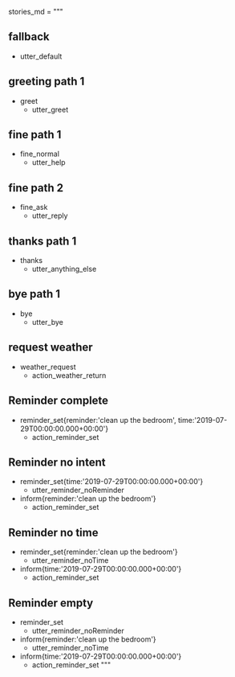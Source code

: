 stories_md = """
## fallback
- utter_default

## greeting path 1
* greet
    - utter_greet

## fine path 1
* fine_normal
    - utter_help

## fine path 2
* fine_ask
    - utter_reply

## thanks path 1
* thanks
    - utter_anything_else

## bye path 1
* bye
    - utter_bye

## request weather
* weather_request
    - action_weather_return

## Reminder complete
* reminder_set{reminder:'clean up the bedroom', time:'2019-07-29T00:00:00.000+00:00'}
    - action_reminder_set

## Reminder no intent
* reminder_set{time:'2019-07-29T00:00:00.000+00:00'}
    - utter_reminder_noReminder
* inform{reminder:'clean up the bedroom'}
    - action_reminder_set

## Reminder no time
* reminder_set{reminder:'clean up the bedroom'}
    - utter_reminder_noTime
* inform{time:'2019-07-29T00:00:00.000+00:00'}
    - action_reminder_set

## Reminder empty
* reminder_set
    - utter_reminder_noReminder
* inform{reminder:'clean up the bedroom'}
    - utter_reminder_noTime
* inform{time:'2019-07-29T00:00:00.000+00:00'}
    - action_reminder_set
"""